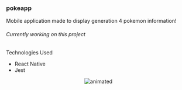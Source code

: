 ### pokeapp
Mobile application made to display generation 4 pokemon information!

###### Currently working on this project

Technologies Used
- React Native
- Jest

<p align="center">
    <img src="https://media.giphy.com/media/s23T61r2EMBQkjeYw6/giphy.gif" alt="animated">
<p>